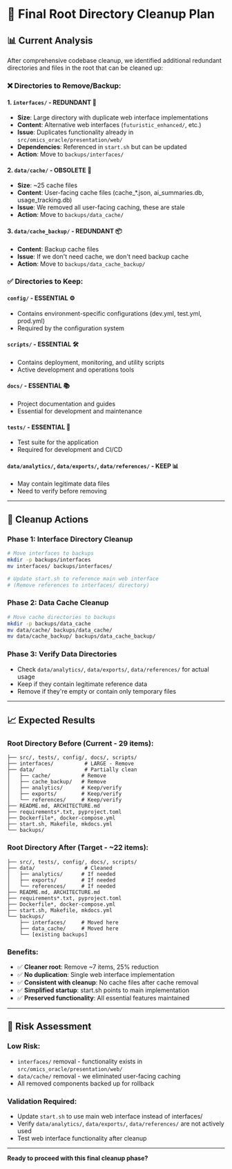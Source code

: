 # 🧹 Final Root Directory Cleanup Plan

## 📊 Current Analysis

After comprehensive codebase cleanup, we identified additional redundant directories and files in the root that can be cleaned up:

### ❌ **Directories to Remove/Backup:**

#### 1. `interfaces/` - **REDUNDANT** 🔄
- **Size**: Large directory with duplicate web interface implementations
- **Content**: Alternative web interfaces (`futuristic_enhanced/`, etc.)
- **Issue**: Duplicates functionality already in `src/omics_oracle/presentation/web/`
- **Dependencies**: Referenced in `start.sh` but can be updated
- **Action**: Move to `backups/interfaces/`

#### 2. `data/cache/` - **OBSOLETE** 💾
- **Size**: ~25 cache files
- **Content**: User-facing cache files (cache_*.json, ai_summaries.db, usage_tracking.db)
- **Issue**: We removed all user-facing caching, these are stale
- **Action**: Move to `backups/data_cache/`

#### 3. `data/cache_backup/` - **REDUNDANT** 📦
- **Content**: Backup cache files
- **Issue**: If we don't need cache, we don't need backup cache
- **Action**: Move to `backups/data_cache_backup/`

### ✅ **Directories to Keep:**

#### `config/` - **ESSENTIAL** ⚙️
- Contains environment-specific configurations (dev.yml, test.yml, prod.yml)
- Required by the configuration system

#### `scripts/` - **ESSENTIAL** 🛠️
- Contains deployment, monitoring, and utility scripts
- Active development and operations tools

#### `docs/` - **ESSENTIAL** 📚
- Project documentation and guides
- Essential for development and maintenance

#### `tests/` - **ESSENTIAL** 🧪
- Test suite for the application
- Required for development and CI/CD

#### `data/analytics/`, `data/exports/`, `data/references/` - **KEEP** 📊
- May contain legitimate data files
- Need to verify before removing

---

## 🎯 Cleanup Actions

### **Phase 1: Interface Directory Cleanup**
```bash
# Move interfaces to backups
mkdir -p backups/interfaces
mv interfaces/ backups/interfaces/

# Update start.sh to reference main web interface
# (Remove references to interfaces/ directory)
```

### **Phase 2: Data Cache Cleanup**
```bash
# Move cache directories to backups
mkdir -p backups/data_cache
mv data/cache/ backups/data_cache/
mv data/cache_backup/ backups/data_cache_backup/
```

### **Phase 3: Verify Data Directories**
- Check `data/analytics/`, `data/exports/`, `data/references/` for actual usage
- Keep if they contain legitimate reference data
- Remove if they're empty or contain only temporary files

---

## 📈 Expected Results

### **Root Directory Before** (Current - 29 items):
```
├── src/, tests/, config/, docs/, scripts/
├── interfaces/          # LARGE - Remove
├── data/                # Partially clean
│   ├── cache/          # Remove
│   ├── cache_backup/   # Remove
│   ├── analytics/      # Keep/verify
│   ├── exports/        # Keep/verify
│   └── references/     # Keep/verify
├── README.md, ARCHITECTURE.md
├── requirements*.txt, pyproject.toml
├── Dockerfile*, docker-compose.yml
├── start.sh, Makefile, mkdocs.yml
└── backups/
```

### **Root Directory After** (Target - ~22 items):
```
├── src/, tests/, config/, docs/, scripts/
├── data/                # Cleaned
│   ├── analytics/      # If needed
│   ├── exports/        # If needed
│   └── references/     # If needed
├── README.md, ARCHITECTURE.md
├── requirements*.txt, pyproject.toml
├── Dockerfile*, docker-compose.yml
├── start.sh, Makefile, mkdocs.yml
└── backups/
    ├── interfaces/     # Moved here
    ├── data_cache/     # Moved here
    └── [existing backups]
```

### **Benefits:**
- ✅ **Cleaner root**: Remove ~7 items, 25% reduction
- ✅ **No duplication**: Single web interface implementation
- ✅ **Consistent with cleanup**: No cache files after cache removal
- ✅ **Simplified startup**: start.sh points to main implementation
- ✅ **Preserved functionality**: All essential features maintained

---

## 🚨 Risk Assessment

### **Low Risk:**
- `interfaces/` removal - functionality exists in `src/omics_oracle/presentation/web/`
- `data/cache/` removal - we eliminated user-facing caching
- All removed components backed up for rollback

### **Validation Required:**
- Update `start.sh` to use main web interface instead of interfaces/
- Verify `data/analytics/`, `data/exports/`, `data/references/` are not actively used
- Test web interface functionality after cleanup

---

**Ready to proceed with this final cleanup phase?**
